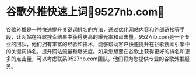 # 谷歌外推快速上词💯9527nb.com💯

谷歌外推是一种快速提升关键词排名的方法，通过优化网站内容和外部链接等手段，让网站在谷歌搜索结果中获得更高的曝光率和点击量。9527nb.com是一个专业的团队，他们拥有丰富的经验和技术，能够帮助客户快速提升在谷歌搜索引擎中的关键词排名，提升网站流量和曝光度。如果您想要在谷歌上获得更好的排名和更多的点击量，可以考虑联系9527nb.com团队，他们将为您提供专业的谷歌外推服务。